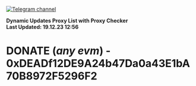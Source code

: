 [![Telegram channel](https://img.shields.io/endpoint?url=https://runkit.io/damiankrawczyk/telegram-badge/branches/master?url=https://t.me/n4z4v0d)](https://t.me/n4z4v0d) 

**Dynamic Updates Proxy List with Proxy Checker**  
**Last Updated: 19.12.23 12:56**

# DONATE (_any evm_) - 0xDEADf12DE9A24b47Da0a43E1bA70B8972F5296F2
